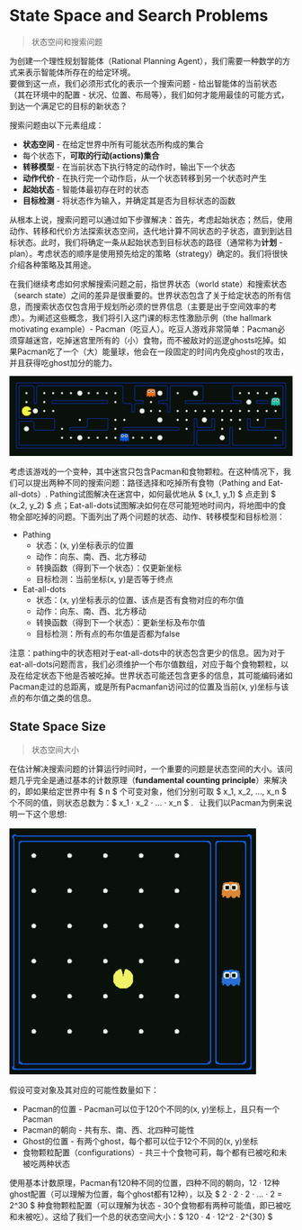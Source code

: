 # State Space and Search Problems

> 状态空间和搜索问题

为创建一个理性规划智能体（Rational Planning Agent），我们需要一种数学的方式来表示智能体所存在的给定环境。  
要做到这一点，我们必须形式化的表示一个搜索问题 - 给出智能体的当前状态（其在环境中的配置 - 状况、位置、布局等），我们如何才能用最佳的可能方式，到达一个满足它的目标的新状态？

搜索问题由以下元素组成：

- **状态空间** - 在给定世界中所有可能状态所构成的集合
- 每个状态下，**可取的行动(actions)集合**
- **转移模型** - 在当前状态下执行特定的动作时，输出下一个状态
- **动作代价** - 在执行完一个动作后，从一个状态转移到另一个状态时产生
- **起始状态** - 智能体最初存在时的状态
- **目标检测** - 将状态作为输入，并确定其是否为目标状态的函数

从根本上说，搜索问题可以通过如下步骤解决：首先，考虑起始状态；然后，使用动作、转移和代价方法探索状态空间，迭代地计算不同状态的子状态，直到到达目标状态。此时，我们将确定一条从起始状态到目标状态的路径（通常称为**计划** - plan）。考虑状态的顺序是使用预先给定的策略（strategy）确定的。我们将很快介绍各种策略及其用途。

在我们继续考虑如何求解搜索问题之前，指世界状态（world state）和搜索状态（search state）之间的差异是很重要的。世界状态包含了关于给定状态的所有信息，而搜索状态仅包含用于规划所必须的世界信息（主要是出于空间效率的考虑）。为阐述这些概念，我们将引入这门课的标志性激励示例（the hallmark motivating example）- Pacman（吃豆人）。吃豆人游戏非常简单：Pacman必须穿越迷宫，吃掉迷宫里所有的（小）食物，而不被敌对的巡逻ghosts吃掉。如果Pacman吃了一个（大）能量球，他会在一段固定的时间内免疫ghost的攻击，并且获得吃ghost加分的能力。

![地图示例](./pic/map_instance.png)

考虑该游戏的一个变种，其中迷宫只包含Pacman和食物颗粒。在这种情况下，我们可以提出两种不同的搜索问题：路径选择和吃掉所有食物（Pathing and Eat-all-dots）. Pathing试图解决在迷宫中，如何最优地从 $ (x_1, y_1) $ 点走到 $ (x_2, y_2) $ 点；Eat-all-dots试图解决如何在尽可能短地时间内，将地图中的食物全部吃掉的问题。下面列出了两个问题的状态、动作、转移模型和目标检测：

- Pathing
  - 状态：(x, y)坐标表示的位置
  - 动作：向东、南、西、北方移动
  - 转换函数（得到下一个状态）：仅更新坐标
  - 目标检测：当前坐标(x, y)是否等于终点
- Eat-all-dots
  - 状态：(x, y)坐标表示的位置、该点是否有食物对应的布尔值
  - 动作：向东、南、西、北方移动
  - 转换函数（得到下一个状态）：更新坐标及布尔值
  - 目标检测：所有点的布尔值是否都为false

注意：pathing中的状态相对于eat-all-dots中的状态包含更少的信息。因为对于eat-all-dots问题而言，我们必须维护一个布尔值数组，对应于每个食物颗粒，以及在给定状态下他是否被吃掉。世界状态可能还包含更多的信息，其可能编码诸如Pacman走过的总距离，或是所有Pacmanfan访问过的位置及当前(x, y)坐标与该点的布尔值之类的信息。

## State Space Size

> 状态空间大小

在估计解决搜索问题的计算运行时间时，一个重要的问题是状态空间的大小。该问题几乎完全是通过基本的计数原理（**fundamental counting principle**）来解决的，即如果给定世界中有 $ n $ 个可变对象，他们分别可取 $ x_1, x_2, ..., x_n $ 个不同的值，则状态总数为：$ x_1 · x_2 · ... · x_n $ .&ensp; 让我们以Pacman为例来说明一下这个思想:

![示例](./pic/State_Space_Size_Example.png)

假设可变对象及其对应的可能性数量如下：

- Pacman的位置 - Pacman可以位于120个不同的(x, y)坐标上，且只有一个Pacman
- Pacman的朝向 - 共有东、南、西、北四种可能性
- Ghost的位置 - 有两个ghost，每个都可以位于12个不同的(x, y)坐标
- 食物颗粒配置（configurations）- 共三十个食物可莉，每个都有已被吃和未被吃两种状态

使用基本计数原理，Pacman有120种不同的位置，四种不同的朝向，12 · 12种ghost配置（可以理解为位置，每个ghost都有12种），以及 $ 2 · 2 · 2 · ... · 2 = 2^30 $ 种食物颗粒配置（可以理解为状态 - 30个食物都有两种可能值，即已被吃和未被吃）。这给了我们一个总的状态空间大小：$ 120 · 4 · 12^2 · 2^{30} $
